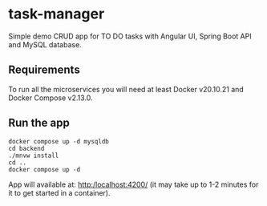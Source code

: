 # task-manager
Simple demo CRUD app for TO DO tasks with Angular UI, Spring Boot API and MySQL database.

## Requirements
To run all the microservices you will need at least Docker v20.10.21 and Docker Compose v2.13.0.

## Run the app
```
docker compose up -d mysqldb
cd backend
./mnvw install
cd ..
docker compose up -d
```
App will available at: [http:/localhost:4200/](http:/localhost:4200/) (it may take up to 1-2 minutes for it to get started in a container).
